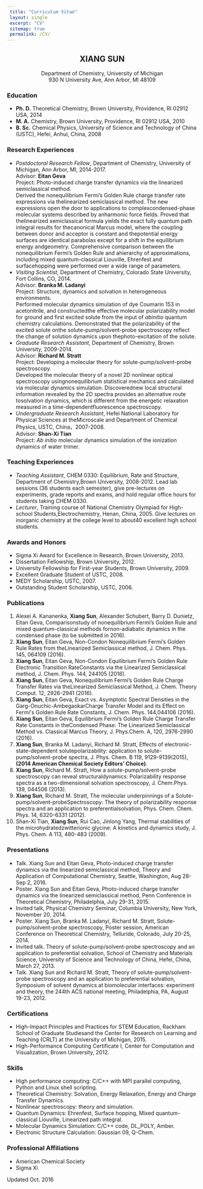 ```yaml
---
 title: "Curriculum Vitae"
 layout: single 
 excerpt: "CV" 
 sitemap: true 
 permalink: /CV/  
---
```

 



<center> <h2> XIANG SUN </h2> </center>
<center> Department of Chemistry, University of Michigan </center> 
<center> 930 N University Ave, Ann Arbor, MI 48109 </center> 
 
### Education  

* **Ph. D.** Theoretical Chemistry, Brown University, Providence, RI 02912 USA, 2014
* **M. A.** Chemistry, Brown University, Providence, RI 02912 USA, 2010 
* **B. Sc.** Chemical Physics, University of Science and Technology of China (USTC), Hefei, Anhui, China, 2008

### Research Experiences

* _Postdoctoral Research Fellow_, Department of Chemistry, University of Michigan, Ann Arbor, MI, 2014-2017.    
Advisor: **Eitan Geva**  
Project: Photo-induced charge transfer dynamics via the linearized semiclassical method.  
Derived the nonequilibrium Fermi’s Golden Rule charge transfer rate expressions via thelinearized semiclassical method. The new expressions open the door to applications to complexcondensed-phase molecular systems described by anharmonic force fields. Proved that thelinearized semiclassical formula yields the exact fully quantum path integral results for thecanonical Marcus model, where the coupling between donor and acceptor is constant and thepotential energy surfaces are identical parabolas except for a shift in the equilibrium energy andgeometry. Comprehensive comparison between the nonequilibrium Fermi’s Golden Rule and ahierarchy of approximations, including mixed quantum-classical Liouville, Ehrenfest and surfacehopping were performed over a wide range of parameters.
* _Visiting Scientist_, Department of Chemistry, Colorado State University, Fort Collins, CO, 2014.  
Advisor: **Branka M. Ladanyi**  
Project: Structure, dynamics and solvation in heterogeneous environments.   
Performed molecular dynamics simulation of dye Coumarin 153 in acetonitrile, and constructedthe effective molecular polarizability model for ground and first excited solute from the input of _abinitio_ quantum chemistry calculations. Demonstrated that the polarizability of the excited solute onthe solute-pump/solvent-probe spectroscopy reflect the change of solution dynamics upon thephoto-excitation of the solute.
* _Graduate Research Assistant_, Department of Chemistry, Brown University, 2009-2014.  
Advisor: **Richard M. Stratt**  
Project: Developing a molecular theory for solute-pump/solvent-probe spectroscopy.    
Developed the molecular theory of a novel 2D nonlinear optical spectroscopy usingnonequilibrium statistical mechanics and calculated via molecular dynamics simulation. Discoverednew local structural information revealed by the 2D spectra provides an alternative route tosolvation dynamics, which is different from the energetic relaxation measured in a time-dependentfluorescence spectroscopy.  
* _Undergraduate Research Assistant_, Hefei National Laboratory for Physical Sciences at theMicroscale and Department of Chemical Physics, USTC, China，2007-2008.  
Advisor: **Shan-Xi Tian**  
Project: _Ab initio_ molecular dynamics simulation of the ionization dynamics of water trimer.    

### Teaching Experiences

* _Teaching Assistant_, CHEM 0330: Equilibrium, Rate and Structure, Department of Chemistry,Brown University, 2008-2012. Lead lab sessions (36 students each semester), give pre-lectures on experiments, grade reports and exams, and hold regular office hours for students taking CHEM 0330.
* _Lecturer_, Training course of National Chemistry Olympiad for High-school Students,Electrochemistry, Henan, China, 2005. Give lectures on inorganic chemistry at the college level to about40 excellent high school students.

### Awards and Honors
* Sigma Xi Award for Excellence in Research, Brown University, 2013.
* Dissertation Fellowship, Brown University, 2012.
* University Fellowship for First-year Students, Brown University, 2009.
* Excellent Graduate Student of USTC, 2008.
* MEDY Scholarship, USTC, 2007.
* Outstanding Student Scholarship, USTC, 2006.

### Publications
1. Alexei A. Kananenka, **Xiang Sun**, Alexander Schubert, Barry D. Dunietz, Eitan Geva, Comparisonstudy of nonequilibrium Fermi’s Golden Rule and mixed quantum-classical methods fornon-adiabatic dynamics in the condensed phase (to be submitted in 2016).
2. **Xiang Sun**, Eitan Geva, Non-Condon Nonequilibrium Fermi’s Golden Rule Rates from theLinearized Semiclassical method, J. Chem. Phys. 145, 064109 (2016).
3. **Xiang Sun**, Eitan Geva, Non-Condon Equilibrium Fermi’s Golden Rule Electronic Transition RateConstants via the Linearized Semiclassical method, J. Chem. Phys. 144, 244105 (2016).
4. **Xiang Sun**, Eitan Geva, Nonequilibrium Fermi’s Golden Rule Charge Transfer Rates via theLinearized Semiclassical Method, J. Chem. Theory Comput. 12, 2926-2941 (2016).
5. **Xiang Sun**, Eitan Geva, Exact vs. Asymptotic Spectral Densities in the Garg-Onuchic-AmbegaokarCharge Transfer Model and its Effect on Fermi's Golden Rule Rate Constants, J. Chem. Phys. 144,044106 (2016).
6. **Xiang Sun**, Eitan Geva, Equilibrium Fermi’s Golden Rule Charge Transfer Rate Constants in theCondensed Phase: The Linearized Semiclassical Method vs. Classical Marcus Theory, J. Phys.Chem. A, 120, 2976-2990 (2016).
7. **Xiang Sun**, Branka M. Ladanyi, Richard M. Stratt, Effects of electronic-state-dependent solutepolarizability: application to solute-pump/solvent-probe spectra, J. Phys. Chem. B 119, 9129-9139(2015), **(2014 American Chemical Society Editors’ Choice)**.
8. **Xiang Sun**, Richard M. Stratt, How a solute-pump/solvent-probe spectroscopy can reveal structuraldynamics: Polarizability response spectra as a two-dimensional solvation spectroscopy, J. Chem.Phys. 139, 044506 (2013).
9. **Xiang Sun**, Richard M. Stratt, The molecular underpinnings of a Solute-pump/solvent-probeSpectroscopy: The theory of polarizability response spectra and an application to preferentialsolvation, Phys. Chem. Chem. Phys. 14, 6320-6331 (2012).
10. Shan-Xi Tian, **Xiang Sun**, Rui Cao, Jinlong Yang, Thermal stabilities of the microhydratedzwitterionic glycine: A kinetics and dynamics study, J. Phys. Chem. A 113, 480-483 (2009).

### Presentations
* Talk. Xiang Sun and Eitan Geva, Photo-induced charge transfer dynamics via the linearized semiclassical method, Theory and Application of Computational Chemistry, Seattle, Washington, Aug 28-Sep 2, 2016.
* Poster. Xiang Sun and Eitan Geva, Photo-induced charge transfer dynamics via the linearized semiclassical method, Penn Conference in Theoretical Chemistry, Philadelphia, July 29-31, 2015.
* Invited talk, Physical Chemistry Seminar, Columbia University, New York, November 20, 2014.
* Poster. Xiang Sun, Branka M. Ladanyi, Richard M. Stratt, Solute-pump/solvent-probe spectroscopy, Poster session, American Conference on Theoretical Chemistry, Telluride, Colorado, July 20-25, 2014.
* Invited talk. Theory of solute-pump/solvent-probe spectroscopy and an application to preferential solvation, School of Chemistry and Materials Science, University of Science and Technology of China, Hefei, China, March 27, 2013.
* Talk. Xiang Sun and Richard M. Stratt, Theory of solute-pump/solvent-probe spectroscopy and an application to preferential solvation, Symposium of solvent dynamics at biomolecular interfaces: experiment and theory, the 244th ACS national meeting, Philadelphia, PA, August 19-23, 2012.

### Certifications
* High-Impact Principles and Practices for STEM Education, Rackham School of Graduate Studiesand the Center for Research on Learning and Teaching (CRLT) at the University of Michigan, 2015.
* High-Performance Computing Certificate I, Center for Computation and Visualization, Brown University, 2012.

### Skills
* High performance computing: C/C++ with MPI parallel computing, Python and Linux shell scripting.
* Theoretical Chemistry: Solvation, Energy Relaxation, Energy and Charge Transfer Dynamics.
* Nonlinear spectroscopy: theory and simulation.
* Quantum Dynamics: Ehrenfest, Surface hopping, Mixed quantum-classical Liouville, Linearized path integral.
* Molecular Dynamics Simulation: C/C++ code, DL_POLY, Amber.
* Electronic Structure Calculation: Gaussian 09, Q-Chem.

### Professional Affiliations
* American Chemical Society
* Sigma Xi


Updated Oct. 2016
